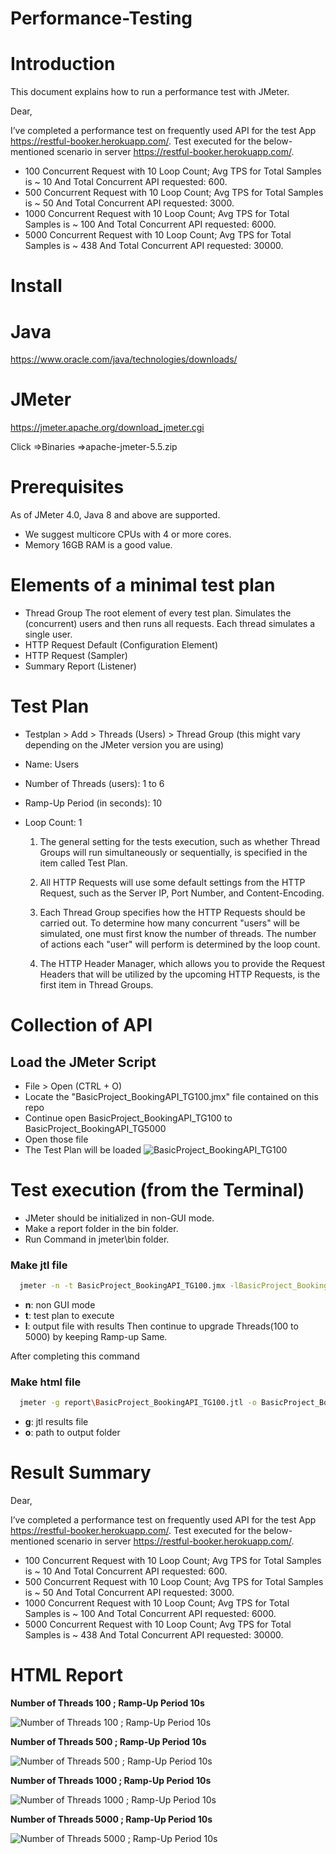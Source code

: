 # Performance-Testing
# Introduction
This document explains how to run a performance test with JMeter.

Dear,

I’ve completed a performance test on frequently used API for the test App https://restful-booker.herokuapp.com/.
Test executed for the below-mentioned scenario in server https://restful-booker.herokuapp.com/.

* 100 Concurrent Request with 10 Loop Count; Avg TPS for Total Samples is ~ 10 And Total Concurrent API requested: 600.
* 500 Concurrent Request with 10 Loop Count; Avg TPS for Total Samples is ~ 50 And Total Concurrent API requested: 3000.
* 1000 Concurrent Request with 10 Loop Count; Avg TPS for Total Samples is ~ 100 And Total Concurrent API requested: 6000.
* 5000 Concurrent Request with 10 Loop Count; Avg TPS for Total Samples is ~ 438 And Total Concurrent API requested: 30000.

# Install
# Java
https://www.oracle.com/java/technologies/downloads/

# JMeter
https://jmeter.apache.org/download_jmeter.cgi

Click =>Binaries
=>apache-jmeter-5.5.zip

# Prerequisites
As of JMeter 4.0, Java 8 and above are supported.
* We suggest multicore CPUs with 4 or more cores.
* Memory 16GB RAM is a good value.

# Elements of a minimal test plan
* Thread Group
The root element of every test plan. Simulates the (concurrent) users and then runs all requests. Each thread simulates a single user.
* HTTP Request Default (Configuration Element)
* HTTP Request (Sampler)
* Summary Report (Listener)

# Test Plan
* Testplan > Add > Threads (Users) > Thread Group (this might vary depending on the JMeter version you are using)
* Name: Users
* Number of Threads (users): 1 to 6
* Ramp-Up Period (in seconds): 10
* Loop Count: 1

  1) The general setting for the tests execution, such as whether Thread Groups will run simultaneously or sequentially, is specified in the item called Test Plan.

  2) All HTTP Requests will use some default settings from the HTTP Request, such as the Server IP, Port Number, and Content-Encoding.

  3) Each Thread Group specifies how the HTTP Requests should be carried out. To determine how many concurrent "users" will be simulated, one must first know the number of threads. The number of actions each "user" will perform is determined by the loop count.

  4) The HTTP Header Manager, which allows you to provide the Request Headers that will be utilized by the upcoming HTTP Requests, is the first item in Thread Groups.


# Collection of API
## Load the JMeter Script
* File > Open (CTRL + O)
* Locate the "BasicProject_BookingAPI_TG100.jmx" file contained on this repo
* Continue open BasicProject_BookingAPI_TG100 to BasicProject_BookingAPI_TG5000
* Open those file
* The Test Plan will be loaded
![BasicProject_BookingAPI_TG100](https://github.com/KaushikDebdas/Performance-Testing/assets/67013658/3cec7fd4-1777-4a87-bd88-4706f3600635)

# Test execution (from the Terminal)
* JMeter should be initialized in non-GUI mode.
* Make a report folder in the bin folder.
* Run Command in jmeter\bin folder.

### Make jtl file
```bash
  jmeter -n -t BasicProject_BookingAPI_TG100.jmx -lBasicProject_BookingAPI_TG100.jtl
```      
  - **n**: non GUI mode
  - **t**: test plan to execute
  - **l**: output file with results 
  Then continue to upgrade Threads(100 to 5000) by keeping Ramp-up Same.   
  
After completing this command  
### Make html file
```bash
  jmeter -g report\BasicProject_BookingAPI_TG100.jtl -o BasicProject_BookingAPI_TG100.html
```
  - **g**: jtl results file
  - **o**: path to output folder  

# Result Summary 
Dear,

I’ve completed a performance test on frequently used API for the test App https://restful-booker.herokuapp.com/.
Test executed for the below-mentioned scenario in server https://restful-booker.herokuapp.com/.

* 100 Concurrent Request with 10 Loop Count; Avg TPS for Total Samples is ~ 10 And Total Concurrent API requested: 600.
* 500 Concurrent Request with 10 Loop Count; Avg TPS for Total Samples is ~ 50 And Total Concurrent API requested: 3000.
* 1000 Concurrent Request with 10 Loop Count; Avg TPS for Total Samples is ~ 100 And Total Concurrent API requested: 6000.
* 5000 Concurrent Request with 10 Loop Count; Avg TPS for Total Samples is ~ 438 And Total Concurrent API requested: 30000.

# HTML Report

**Number of Threads 100 ; Ramp-Up Period 10s**

![Number of Threads 100 ; Ramp-Up Period 10s](https://github.com/KaushikDebdas/Performance-Testing/assets/67013658/9df5caaf-ba81-4c58-8d96-ecb6c870c9cb)

**Number of Threads 500 ; Ramp-Up Period 10s**

![Number of Threads 500 ; Ramp-Up Period 10s](https://github.com/KaushikDebdas/Performance-Testing/assets/67013658/c705ba45-7385-4e60-896c-44a5ceb042f4)

**Number of Threads 1000 ; Ramp-Up Period 10s**

![Number of Threads 1000 ; Ramp-Up Period 10s](https://github.com/KaushikDebdas/Performance-Testing/assets/67013658/d7d24090-f5cf-4690-82b9-c695a4db86d6)

**Number of Threads 5000 ; Ramp-Up Period 10s**

![Number of Threads 5000 ; Ramp-Up Period 10s](https://github.com/KaushikDebdas/Performance-Testing/assets/67013658/64668c83-6295-48e1-b8f7-52a708920724)
